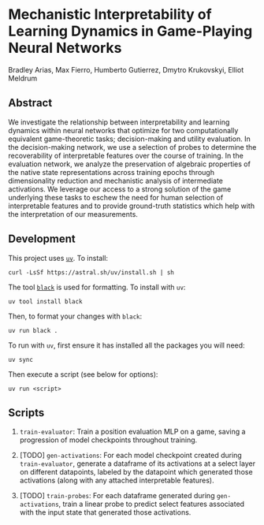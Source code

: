 # Mechanistic Interpretability of Learning Dynamics in Game-Playing Neural Networks

Bradley Arias, Max Fierro, Humberto Gutierrez, Dmytro Krukovskyi, Elliot Meldrum

## Abstract

We investigate the relationship between interpretability and learning dynamics within neural networks that optimize for two computationally equivalent game-theoretic tasks; decision-making and utility evaluation. In the decision-making network, we use a selection of probes to determine the recoverability of interpretable features over the course of training. In the evaluation network, we analyze the preservation of algebraic properties of the native state representations across training epochs through dimensionality reduction and mechanistic analysis of intermediate activations. We leverage our access to a strong solution of the game underlying these tasks to eschew the need for human selection of interpretable features and to provide ground-truth statistics which help with the interpretation of our measurements.

## Development 

This project uses [`uv`](https://github.com/astral-sh/uv). To install:

```
curl -LsSf https://astral.sh/uv/install.sh | sh
```

The tool [`black`](https://github.com/psf/black) is used for formatting. To install with `uv`:

```
uv tool install black
```

Then, to format your changes with `black`:

```
uv run black .
```

To run with `uv`, first ensure it has installed all the packages you will need:

```
uv sync
```

Then execute a script (see below for options):

```
uv run <script>
```

## Scripts

1. `train-evaluator`: Train a position evaluation MLP on a game, saving a progression of model checkpoints throughout training.

2. [TODO] `gen-activations`: For each model checkpoint created during `train-evaluator`, generate a dataframe of its activations at a select layer on different datapoints, labeled by the datapoint which generated those activations (along with any attached interpretable features).

3. [TODO] `train-probes`: For each dataframe generated during `gen-activations`, train a linear probe to predict select features associated with the input state that generated those activations. 

